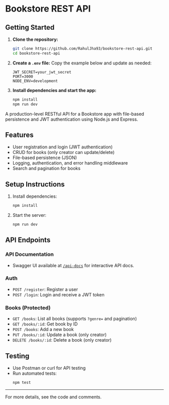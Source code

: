 # Bookstore REST API

## Getting Started

1. **Clone the repository:**
   ```bash
   git clone https://github.com/RahulJha93/bookstore-rest-api.git
   cd bookstore-rest-api
   ```
2. **Create a `.env` file:**
   Copy the example below and update as needed:
   ```env
   JWT_SECRET=your_jwt_secret
   PORT=3000
   NODE_ENV=development
   ```
3. **Install dependencies and start the app:**
   ```bash
   npm install
   npm run dev
   ```


A production-level RESTful API for a Bookstore app with file-based persistence and JWT authentication using Node.js and Express.

## Features
- User registration and login (JWT authentication)
- CRUD for books (only creator can update/delete)
- File-based persistence (JSON)
- Logging, authentication, and error handling middleware
- Search and pagination for books

## Setup Instructions
1. Install dependencies:
   ```bash
   npm install
   ```
2. Start the server:
   ```bash
   npm run dev
   ```

## API Endpoints

### API Documentation
- Swagger UI available at [`/api-docs`](http://localhost:3000/api-docs) for interactive API docs.
### Auth
- `POST /register`: Register a user
- `POST /login`: Login and receive a JWT token

### Books (Protected)
- `GET /books`: List all books (supports `?genre=` and pagination)
- `GET /books/:id`: Get book by ID
- `POST /books`: Add a new book
- `PUT /books/:id`: Update a book (only creator)
- `DELETE /books/:id`: Delete a book (only creator)

## Testing
- Use Postman or curl for API testing
- Run automated tests:
  ```bash
  npm test
  ```

---

For more details, see the code and comments.
